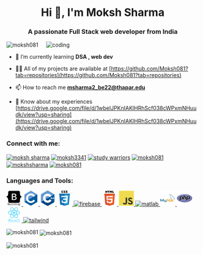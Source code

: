 <h1 align="center">Hi 👋, I'm Moksh Sharma</h1>
<h3 align="center">A passionate Full Stack web developer from India</h3>

<img align="right" alt="coding" width="400" src="https://i.pinimg.com/originals/81/17/8b/81178b47a8598f0c81c4799f2cdd4057.gif">
<p align="left"> <img src="https://komarev.com/ghpvc/?username=moksh081&label=Profile%20views&color=0e75b6&style=flat" alt="moksh081" /> </p>

- 🌱 I’m currently learning **DSA , web dev**

- 👨‍💻 All of my projects are available at [https://github.com/Moksh081?tab=repositories](https://github.com/Moksh081?tab=repositories)

- 📫 How to reach me **msharma2_be22@thapar.edu**

- 📄 Know about my experiences [https://drive.google.com/file/d/1wbelJPKnIAKlHRhScf038cWPxmNHuudk/view?usp=sharing](https://drive.google.com/file/d/1wbelJPKnIAKlHRhScf038cWPxmNHuudk/view?usp=sharing)

<h3 align="left">Connect with me:</h3>
<p align="left">
<a href="https://linkedin.com/in/moksh sharma" target="blank"><img align="center" src="https://raw.githubusercontent.com/rahuldkjain/github-profile-readme-generator/master/src/images/icons/Social/linked-in-alt.svg" alt="moksh sharma" height="30" width="40" /></a>
<a href="https://instagram.com/moksh3341" target="blank"><img align="center" src="https://raw.githubusercontent.com/rahuldkjain/github-profile-readme-generator/master/src/images/icons/Social/instagram.svg" alt="moksh3341" height="30" width="40" /></a>
<a href="https://www.youtube.com/c/study warriors" target="blank"><img align="center" src="https://raw.githubusercontent.com/rahuldkjain/github-profile-readme-generator/master/src/images/icons/Social/youtube.svg" alt="study warriors" height="30" width="40" /></a>
<a href="https://www.leetcode.com/moksh081" target="blank"><img align="center" src="https://raw.githubusercontent.com/rahuldkjain/github-profile-readme-generator/master/src/images/icons/Social/leet-code.svg" alt="moksh081" height="30" width="40" /></a>
<a href="https://www.hackerearth.com/mokshsharma" target="blank"><img align="center" src="https://raw.githubusercontent.com/rahuldkjain/github-profile-readme-generator/master/src/images/icons/Social/hackerearth.svg" alt="mokshsharma" height="30" width="40" /></a>
<a href="https://discord.gg/moksh081" target="blank"><img align="center" src="https://raw.githubusercontent.com/rahuldkjain/github-profile-readme-generator/master/src/images/icons/Social/discord.svg" alt="moksh081" height="30" width="40" /></a>
</p>

<h3 align="left">Languages and Tools:</h3>
<p align="left"> <a href="https://getbootstrap.com" target="_blank" rel="noreferrer"> <img src="https://raw.githubusercontent.com/devicons/devicon/master/icons/bootstrap/bootstrap-plain-wordmark.svg" alt="bootstrap" width="40" height="40"/> </a> <a href="https://www.cprogramming.com/" target="_blank" rel="noreferrer"> <img src="https://raw.githubusercontent.com/devicons/devicon/master/icons/c/c-original.svg" alt="c" width="40" height="40"/> </a> <a href="https://www.w3schools.com/cpp/" target="_blank" rel="noreferrer"> <img src="https://raw.githubusercontent.com/devicons/devicon/master/icons/cplusplus/cplusplus-original.svg" alt="cplusplus" width="40" height="40"/> </a>  <a href="https://www.w3schools.com/css/" target="_blank" rel="noreferrer"> <img src="https://raw.githubusercontent.com/devicons/devicon/master/icons/css3/css3-original-wordmark.svg" alt="css3" width="40" height="40"/> </a> <a href="https://firebase.google.com/" target="_blank" rel="noreferrer"> <img src="https://www.vectorlogo.zone/logos/firebase/firebase-icon.svg" alt="firebase" width="40" height="40"/> </a> <a href="https://www.w3.org/html/" target="_blank" rel="noreferrer"> <img src="https://raw.githubusercontent.com/devicons/devicon/master/icons/html5/html5-original-wordmark.svg" alt="html5" width="40" height="40"/> </a> <a href="https://developer.mozilla.org/en-US/docs/Web/JavaScript" target="_blank" rel="noreferrer"> <img src="https://raw.githubusercontent.com/devicons/devicon/master/icons/javascript/javascript-original.svg" alt="javascript" width="40" height="40"/> </a> <a href="https://www.mathworks.com/" target="_blank" rel="noreferrer"> <img src="https://upload.wikimedia.org/wikipedia/commons/2/21/Matlab_Logo.png" alt="matlab" width="40" height="40"/> </a> <a href="https://www.mysql.com/" target="_blank" rel="noreferrer"> <img src="https://raw.githubusercontent.com/devicons/devicon/master/icons/mysql/mysql-original-wordmark.svg" alt="mysql" width="40" height="40"/> </a> <a href="https://www.php.net" target="_blank" rel="noreferrer"> <img src="https://raw.githubusercontent.com/devicons/devicon/master/icons/php/php-original.svg" alt="php" width="40" height="40"/> </a> <a href="https://reactjs.org/" target="_blank" rel="noreferrer"> <img src="https://raw.githubusercontent.com/devicons/devicon/master/icons/react/react-original-wordmark.svg" alt="react" width="40" height="40"/> </a> <a href="https://tailwindcss.com/" target="_blank" rel="noreferrer"> <img src="https://www.vectorlogo.zone/logos/tailwindcss/tailwindcss-icon.svg" alt="tailwind" width="40" height="40"/> </a> </p>

<p><img align="left" src="https://github-readme-stats.vercel.app/api/top-langs?username=moksh081&show_icons=true&locale=en&layout=compact" alt="moksh081" /></p>

<p>&nbsp;<img align="center" src="https://github-readme-stats.vercel.app/api?username=moksh081&show_icons=true&locale=en" alt="moksh081" /></p>

<p><img align="center" src="https://github-readme-streak-stats.herokuapp.com/?user=moksh081&" alt="moksh081" /></p>
